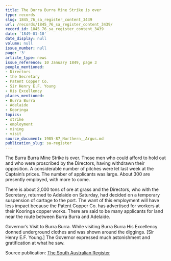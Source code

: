 ```yaml
---
title: The Burra Burra Mine Strike is over
type: records
slug: 1845_76_sa_register_content_3439
url: /records/1845_76_sa_register_content_3439/
record_id: 1845_76_sa_register_content_3439
date: '1849-01-10'
date_display: null
volume: null
issue_number: null
page: '3'
article_type: news
issue_reference: 10 January 1849, page 3
people_mentioned:
- Directors
- the Secretary
- Patent Copper Co.
- Sir Henry E.F. Young
- His Excellency
places_mentioned:
- Burra Burra
- Adelaide
- Kooringa
topics:
- strike
- employment
- mining
- visit
source_document: 1985-87_Northern__Argus.md
publication_slug: sa-register
---
```


The Burra Burra Mine Strike is over.  Those men who could afford to hold out and who were proscribed by the Directors, having withdrawn their opposition.  A considerable number of pitches were let last week at the Captain’s prices.  The number of applicants was large.  About 300 are presently employed, with more to come.

There is about 2,000 tons of ore at grass and the Directors, who with the Secretary, returned to Adelaide on Saturday, had decided on a temporary suspension of cartage to the port.  The want of this employment will have less impact because the Patent Copper Co. has advertised for workers at their Kooringa copper works.  There are said to be many applicants for land near the route between Burra Burra and Adelaide.

Governor’s Visit to Burra Burra.  While visiting Burra Burra His Excellency donned underground clothes and was shown around the diggings.  [Sir Henry E.F. Young.]  The Governor expressed much astonishment and gratification at what he saw.

Source publication: [The South Australian Register](/publications/sa-register/)
